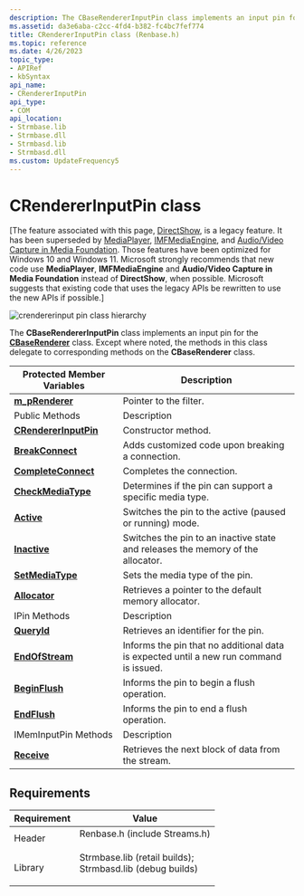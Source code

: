 ```yaml
---
description: The CBaseRendererInputPin class implements an input pin for the CBaseRenderer class. Except where noted, the methods in this class delegate to corresponding methods on the CBaseRenderer class.
ms.assetid: da3e6aba-c2cc-4fd4-b382-fc4bc7fef774
title: CRendererInputPin class (Renbase.h)
ms.topic: reference
ms.date: 4/26/2023
topic_type: 
- APIRef
- kbSyntax
api_name: 
- CRendererInputPin
api_type: 
- COM
api_location: 
- Strmbase.lib
- Strmbase.dll
- Strmbasd.lib
- Strmbasd.dll
ms.custom: UpdateFrequency5
---
```


# CRendererInputPin class

\[The feature associated with this page, [DirectShow](/windows/win32/directshow/directshow), is a legacy feature. It has been superseded by [MediaPlayer](/uwp/api/Windows.Media.Playback.MediaPlayer), [IMFMediaEngine](/windows/win32/api/mfmediaengine/nn-mfmediaengine-imfmediaengine), and [Audio/Video Capture in Media Foundation](windows/win32/medfound/audio-video-capture-in-media-foundation). Those features have been optimized for Windows 10 and Windows 11. Microsoft strongly recommends that new code use **MediaPlayer**, **IMFMediaEngine** and **Audio/Video Capture in Media Foundation** instead of **DirectShow**, when possible. Microsoft suggests that existing code that uses the legacy APIs be rewritten to use the new APIs if possible.\]

![crendererinput pin class hierarchy](images/rbase01.png)

The **CBaseRendererInputPin** class implements an input pin for the [**CBaseRenderer**](cbaserenderer.md) class. Except where noted, the methods in this class delegate to corresponding methods on the **CBaseRenderer** class.



| Protected Member Variables                                       | Description                                                                            |
|------------------------------------------------------------------|----------------------------------------------------------------------------------------|
| [**m\_pRenderer**](crendererinputpin-m-prenderer.md)            | Pointer to the filter.                                                                 |
| Public Methods                                                   | Description                                                                            |
| [**CRendererInputPin**](crendererinputpin-crendererinputpin.md) | Constructor method.                                                                    |
| [**BreakConnect**](crendererinputpin-breakconnect.md)           | Adds customized code upon breaking a connection.                                       |
| [**CompleteConnect**](crendererinputpin-completeconnect.md)     | Completes the connection.                                                              |
| [**CheckMediaType**](crendererinputpin-checkmediatype.md)       | Determines if the pin can support a specific media type.                               |
| [**Active**](crendererinputpin-active.md)                       | Switches the pin to the active (paused or running) mode.                               |
| [**Inactive**](crendererinputpin-inactive.md)                   | Switches the pin to an inactive state and releases the memory of the allocator.        |
| [**SetMediaType**](crendererinputpin-setmediatype.md)           | Sets the media type of the pin.                                                        |
| [**Allocator**](crendererinputpin-allocator.md)                 | Retrieves a pointer to the default memory allocator.                                   |
| IPin Methods                                                     | Description                                                                            |
| [**QueryId**](crendererinputpin-queryid.md)                     | Retrieves an identifier for the pin.                                                   |
| [**EndOfStream**](crendererinputpin-endofstream.md)             | Informs the pin that no additional data is expected until a new run command is issued. |
| [**BeginFlush**](crendererinputpin-beginflush.md)               | Informs the pin to begin a flush operation.                                            |
| [**EndFlush**](crendererinputpin-endflush.md)                   | Informs the pin to end a flush operation.                                              |
| IMemInputPin Methods                                             | Description                                                                            |
| [**Receive**](crendererinputpin-receive.md)                     | Retrieves the next block of data from the stream.                                      |



 

## Requirements



| Requirement | Value |
|--------------------|--------------------------------------------------------------------------------------------------------------------------------------------------------------------------------------------|
| Header<br/>  | <dl> <dt>Renbase.h (include Streams.h)</dt> </dl>                                                                                   |
| Library<br/> | <dl> <dt>Strmbase.lib (retail builds); </dt> <dt>Strmbasd.lib (debug builds)</dt> </dl> |



 

 




